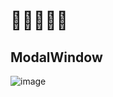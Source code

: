 # 🚀🚀🚀🚀🚀

## ModalWindow

![image](https://user-images.githubusercontent.com/88937416/143765724-3ebd27ee-4292-4c8c-9f32-e1bad6f366b6.png)



